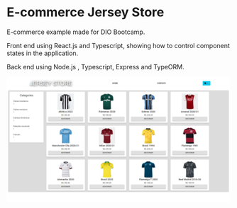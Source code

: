 # E-commerce Jersey Store
E-commerce example made for DIO Bootcamp.

Front end using React.js and Typescript, showing how to control component states in the application.

Back end using Node.js , Typescript, Express and TypeORM.

![plot](./images/snapshot.png)
